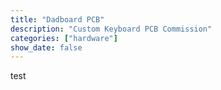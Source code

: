 ```yaml
---
title: "Dadboard PCB"
description: "Custom Keyboard PCB Commission"
categories: ["hardware"]
show_date: false
---
```

test